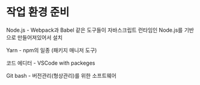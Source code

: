 # 작업 환경 준비

Node.js - Webpack과 Babel 같은 도구들이 자바스크립트 런타임인 Node.js를 기반으로 만들어져있어서 설치

Yarn - npm의 일종 (패키지 매니저 도구)

코드 에디터 - VSCode with packeges

Git bash - 버전관리(형상관리)를 위한 소프트웨어


